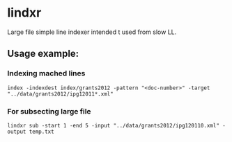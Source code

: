 # lindxr
Large file simple line indexer intended t used from slow LL.


## Usage example:

### Indexing mached lines

```
index -indexdest index/grants2012 -pattern "<doc-number>" -target "../data/grants2012/ipg12011*.xml"
```

### For subsecting large file

```
lindxr sub -start 1 -end 5 -input "../data/grants2012/ipg120110.xml" -output temp.txt
```
